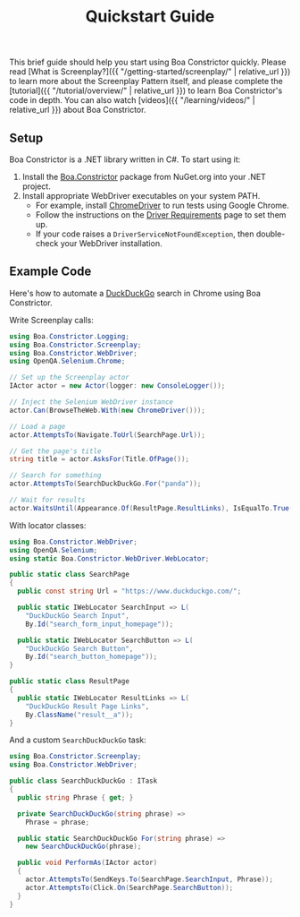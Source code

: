 ﻿---
title: Quickstart Guide
layout: single
permalink: /getting-started/quickstart/
toc: true
---

This brief guide should help you start using Boa Constrictor quickly.
Please read [What is Screenplay?]({{ "/getting-started/screenplay/" | relative_url }})
to learn more about the Screenplay Pattern itself,
and please complete the [tutorial]({{ "/tutorial/overview/" | relative_url }})
to learn Boa Constrictor's code in depth.
You can also watch [videos]({{ "/learning/videos/" | relative_url }}) about Boa Constrictor.


## Setup

Boa Constrictor is a .NET library written in C#.
To start using it:

1. Install the [Boa.Constrictor](https://www.nuget.org/packages/Boa.Constrictor) package from NuGet.org into your .NET project.
2. Install appropriate WebDriver executables on your system PATH.
   * For example, install [ChromeDriver](https://chromedriver.chromium.org/) to run tests using Google Chrome.
   * Follow the instructions on the [Driver Requirements](https://www.selenium.dev/documentation/en/webdriver/driver_requirements/) page to set them up.
   * If your code raises a `DriverServiceNotFoundException`, then double-check your WebDriver installation.


## Example Code

Here's how to automate a [DuckDuckGo](https://www.duckduckgo.com/) search in Chrome using Boa Constrictor.

Write Screenplay calls:

```csharp
using Boa.Constrictor.Logging;
using Boa.Constrictor.Screenplay;
using Boa.Constrictor.WebDriver;
using OpenQA.Selenium.Chrome;

// Set up the Screenplay actor
IActor actor = new Actor(logger: new ConsoleLogger());

// Inject the Selenium WebDriver instance
actor.Can(BrowseTheWeb.With(new ChromeDriver()));

// Load a page
actor.AttemptsTo(Navigate.ToUrl(SearchPage.Url));

// Get the page's title
string title = actor.AsksFor(Title.OfPage());

// Search for something
actor.AttemptsTo(SearchDuckDuckGo.For("panda"));

// Wait for results
actor.WaitsUntil(Appearance.Of(ResultPage.ResultLinks), IsEqualTo.True());
```

With locator classes:

```csharp
using Boa.Constrictor.WebDriver;
using OpenQA.Selenium;
using static Boa.Constrictor.WebDriver.WebLocator;

public static class SearchPage
{
  public const string Url = "https://www.duckduckgo.com/";

  public static IWebLocator SearchInput => L(
    "DuckDuckGo Search Input", 
    By.Id("search_form_input_homepage"));

  public static IWebLocator SearchButton => L(
    "DuckDuckGo Search Button",
    By.Id("search_button_homepage"));
}

public static class ResultPage
{
  public static IWebLocator ResultLinks => L(
    "DuckDuckGo Result Page Links",
    By.ClassName("result__a"));
}
```

And a custom `SearchDuckDuckGo` task:

```csharp
using Boa.Constrictor.Screenplay;
using Boa.Constrictor.WebDriver;

public class SearchDuckDuckGo : ITask
{
  public string Phrase { get; }

  private SearchDuckDuckGo(string phrase) =>
    Phrase = phrase;

  public static SearchDuckDuckGo For(string phrase) =>
    new SearchDuckDuckGo(phrase);

  public void PerformAs(IActor actor)
  {
    actor.AttemptsTo(SendKeys.To(SearchPage.SearchInput, Phrase));
    actor.AttemptsTo(Click.On(SearchPage.SearchButton));
  }
}
```

